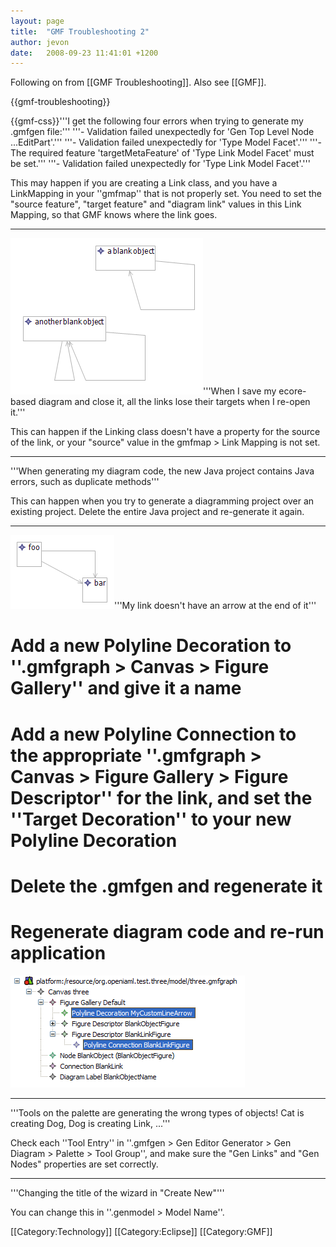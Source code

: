 ```yaml
---
layout: page
title:  "GMF Troubleshooting 2"
author: jevon
date:   2008-09-23 11:41:01 +1200
---
```


Following on from [[GMF Troubleshooting]]. Also see [[GMF]].

{{gmf-troubleshooting}}

{{gmf-css}}'''I get the following four errors when trying to generate my .gmfgen file:'''
'''- Validation failed unexpectedly for 'Gen Top Level Node ...EditPart'.'''
'''- Validation failed unexpectedly for 'Type Model Facet'.'''
'''- The required feature 'targetMetaFeature' of 'Type Link Model Facet' must be set.'''
'''- Validation failed unexpectedly for 'Type Link Model Facet'.'''

This may happen if you are creating a Link class, and you have a LinkMapping in your ''gmfmap'' that is not properly set. You need to set the "source feature", "target feature" and "diagram link" values in this Link Mapping, so that GMF knows where the link goes.

---
<img src="/img/gmf/link-self.png" class="gmf">'''When I save my ecore-based diagram and close it, all the links lose their targets when I re-open it.'''

This can happen if the Linking class doesn't have a property for the source of the link, or your "source" value in the gmfmap > Link Mapping is not set.

---
'''When generating my diagram code, the new Java project contains Java errors, such as duplicate methods'''

This can happen when you try to generate a diagramming project over an existing project. Delete the entire Java project and re-generate it again.

---
<img src="/img/gmf/arrow-one.png" class="gmf">'''My link doesn't have an arrow at the end of it'''

# Add a new Polyline Decoration to ''.gmfgraph > Canvas > Figure Gallery'' and give it a name
# Add a new Polyline Connection to the appropriate ''.gmfgraph > Canvas > Figure Gallery > Figure Descriptor'' for the link, and set the ''Target Decoration'' to your new Polyline Decoration
# Delete the .gmfgen and regenerate it
# Regenerate diagram code and re-run application

<img src="/img/gmf/arrow-gmfgraph.png" class="gmf-left">

---
'''Tools on the palette are generating the wrong types of objects! Cat is creating Dog, Dog is creating Link, ...'''

Check each ''Tool Entry'' in ''.gmfgen > Gen Editor Generator > Gen Diagram > Palette > Tool Group'', and make sure the "Gen Links" and "Gen Nodes" properties are set correctly.

---
'''Changing the title of the wizard in "Create New"'''

You can change this in ''.genmodel > Model Name''.

[[Category:Technology]]
[[Category:Eclipse]]
[[Category:GMF]]
